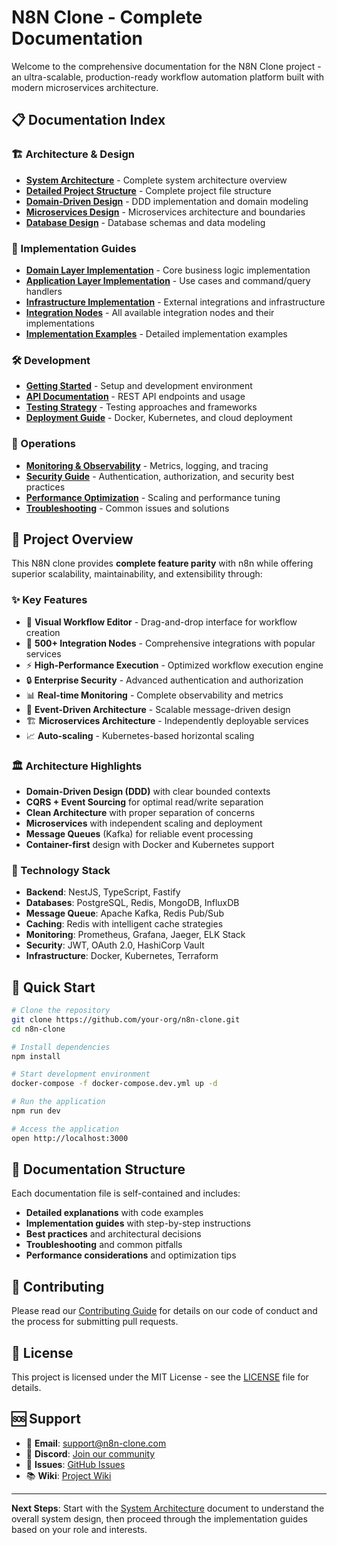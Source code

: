 # N8N Clone - Complete Documentation

Welcome to the comprehensive documentation for the N8N Clone project - an ultra-scalable, production-ready workflow automation platform built with modern microservices architecture.

## 📋 Documentation Index

### 🏗️ Architecture & Design
- [**System Architecture**](./01-architecture.md) - Complete system architecture overview
- [**Detailed Project Structure**](./19-detailed-project-structure.md) - Complete project file structure
- [**Domain-Driven Design**](./02-domain-design.md) - DDD implementation and domain modeling
- [**Microservices Design**](./03-microservices.md) - Microservices architecture and boundaries
- [**Database Design**](./04-database-design.md) - Database schemas and data modeling

### 🚀 Implementation Guides
- [**Domain Layer Implementation**](./05-domain-implementation.md) - Core business logic implementation
- [**Application Layer Implementation**](./06-application-implementation.md) - Use cases and command/query handlers
- [**Infrastructure Implementation**](./07-infrastructure-implementation.md) - External integrations and infrastructure
- [**Integration Nodes**](./08-integration-nodes.md) - All available integration nodes and their implementations
- [**Implementation Examples**](./17-implementation-examples.md) - Detailed implementation examples

### 🛠️ Development
- [**Getting Started**](./09-getting-started.md) - Setup and development environment
- [**API Documentation**](./10-api-documentation.md) - REST API endpoints and usage
- [**Testing Strategy**](./11-testing-strategy.md) - Testing approaches and frameworks
- [**Deployment Guide**](./12-deployment.md) - Docker, Kubernetes, and cloud deployment

### 🔧 Operations
- [**Monitoring & Observability**](./13-monitoring.md) - Metrics, logging, and tracing
- [**Security Guide**](./14-security.md) - Authentication, authorization, and security best practices
- [**Performance Optimization**](./15-performance.md) - Scaling and performance tuning
- [**Troubleshooting**](./16-troubleshooting.md) - Common issues and solutions

## 🎯 Project Overview

This N8N clone provides **complete feature parity** with n8n while offering superior scalability, maintainability, and extensibility through:

### ✨ Key Features
- 🎨 **Visual Workflow Editor** - Drag-and-drop interface for workflow creation
- 🔌 **500+ Integration Nodes** - Comprehensive integrations with popular services
- ⚡ **High-Performance Execution** - Optimized workflow execution engine
- 🔒 **Enterprise Security** - Advanced authentication and authorization
- 📊 **Real-time Monitoring** - Complete observability and metrics
- 🔄 **Event-Driven Architecture** - Scalable message-driven design
- 🏗️ **Microservices Architecture** - Independently deployable services
- 📈 **Auto-scaling** - Kubernetes-based horizontal scaling

### 🏛️ Architecture Highlights
- **Domain-Driven Design (DDD)** with clear bounded contexts
- **CQRS + Event Sourcing** for optimal read/write separation
- **Clean Architecture** with proper separation of concerns
- **Microservices** with independent scaling and deployment
- **Message Queues** (Kafka) for reliable event processing
- **Container-first** design with Docker and Kubernetes support

### 🔧 Technology Stack
- **Backend**: NestJS, TypeScript, Fastify
- **Databases**: PostgreSQL, Redis, MongoDB, InfluxDB
- **Message Queue**: Apache Kafka, Redis Pub/Sub
- **Caching**: Redis with intelligent cache strategies
- **Monitoring**: Prometheus, Grafana, Jaeger, ELK Stack
- **Security**: JWT, OAuth 2.0, HashiCorp Vault
- **Infrastructure**: Docker, Kubernetes, Terraform

## 🚀 Quick Start

```bash
# Clone the repository
git clone https://github.com/your-org/n8n-clone.git
cd n8n-clone

# Install dependencies
npm install

# Start development environment
docker-compose -f docker-compose.dev.yml up -d

# Run the application
npm run dev

# Access the application
open http://localhost:3000
```

## 📖 Documentation Structure

Each documentation file is self-contained and includes:
- **Detailed explanations** with code examples
- **Implementation guides** with step-by-step instructions
- **Best practices** and architectural decisions
- **Troubleshooting** and common pitfalls
- **Performance considerations** and optimization tips

## 🤝 Contributing

Please read our [Contributing Guide](./CONTRIBUTING.md) for details on our code of conduct and the process for submitting pull requests.

## 📝 License

This project is licensed under the MIT License - see the [LICENSE](../LICENSE) file for details.

## 🆘 Support

- 📧 **Email**: support@n8n-clone.com
- 💬 **Discord**: [Join our community](https://discord.gg/n8n-clone)
- 🐛 **Issues**: [GitHub Issues](https://github.com/your-org/n8n-clone/issues)
- 📚 **Wiki**: [Project Wiki](https://github.com/your-org/n8n-clone/wiki)

---

**Next Steps**: Start with the [System Architecture](./01-architecture.md) document to understand the overall system design, then proceed through the implementation guides based on your role and interests.
